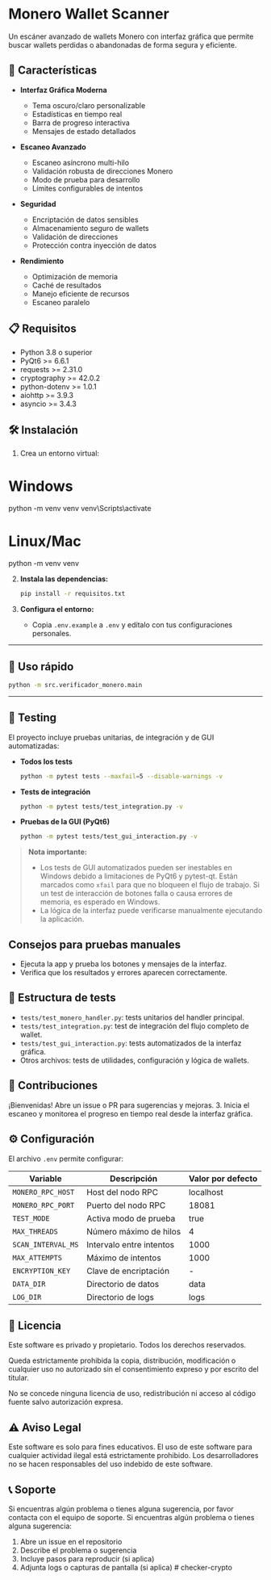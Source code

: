 # Monero Wallet Scanner

Un escáner avanzado de wallets Monero con interfaz gráfica que permite buscar wallets perdidas o abandonadas de forma segura y eficiente.

## 🚀 Características

- **Interfaz Gráfica Moderna**
  - Tema oscuro/claro personalizable
  - Estadísticas en tiempo real
  - Barra de progreso interactiva
  - Mensajes de estado detallados

- **Escaneo Avanzado**
  - Escaneo asíncrono multi-hilo
  - Validación robusta de direcciones Monero
  - Modo de prueba para desarrollo
  - Límites configurables de intentos

- **Seguridad**
  - Encriptación de datos sensibles
  - Almacenamiento seguro de wallets
  - Validación de direcciones
  - Protección contra inyección de datos

- **Rendimiento**
  - Optimización de memoria
  - Caché de resultados
  - Manejo eficiente de recursos
  - Escaneo paralelo

## 📋 Requisitos

- Python 3.8 o superior
- PyQt6 >= 6.6.1
- requests >= 2.31.0
- cryptography >= 42.0.2
- python-dotenv >= 1.0.1
- aiohttp >= 3.9.3
- asyncio >= 3.4.3

## 🛠️ Instalación

1. Crea un entorno virtual:

# Windows
python -m venv venv
venv\Scripts\activate

# Linux/Mac
python -m venv venv

2. **Instala las dependencias:**

   ```bash
   pip install -r requisitos.txt
   ```

3. **Configura el entorno:**

   - Copia `.env.example` a `.env` y edítalo con tus configuraciones personales.

---

## 🚦 Uso rápido

```bash
python -m src.verificador_monero.main
```

---

## 🧪 Testing

El proyecto incluye pruebas unitarias, de integración y de GUI automatizadas:

- **Todos los tests**
  ```bash
  python -m pytest tests --maxfail=5 --disable-warnings -v
  ```

- **Tests de integración**
  ```bash
  python -m pytest tests/test_integration.py -v
  ```

- **Pruebas de la GUI (PyQt6)**
  ```bash
  python -m pytest tests/test_gui_interaction.py -v
  ```
> **Nota importante:**
> - Los tests de GUI automatizados pueden ser inestables en Windows debido a limitaciones de PyQt6 y pytest-qt. Están marcados como `xfail` para que no bloqueen el flujo de trabajo. Si un test de interacción de botones falla o causa errores de memoria, es esperado en Windows.
> - La lógica de la interfaz puede verificarse manualmente ejecutando la aplicación.

## Consejos para pruebas manuales
- Ejecuta la app y prueba los botones y mensajes de la interfaz.
- Verifica que los resultados y errores aparecen correctamente.

## 📂 Estructura de tests
- `tests/test_monero_handler.py`: tests unitarios del handler principal.
- `tests/test_integration.py`: test de integración del flujo completo de wallet.
- `tests/test_gui_interaction.py`: tests automatizados de la interfaz gráfica.
- Otros archivos: tests de utilidades, configuración y lógica de wallets.

## 🤝 Contribuciones
¡Bienvenidas! Abre un issue o PR para sugerencias y mejoras.
3. Inicia el escaneo y monitorea el progreso en tiempo real desde la interfaz gráfica.

## ⚙️ Configuración

El archivo `.env` permite configurar:

| Variable | Descripción | Valor por defecto |
|----------|-------------|-------------------|
| `MONERO_RPC_HOST` | Host del nodo RPC | localhost |
| `MONERO_RPC_PORT` | Puerto del nodo RPC | 18081 |
| `TEST_MODE` | Activa modo de prueba | true |
| `MAX_THREADS` | Número máximo de hilos | 4 |
| `SCAN_INTERVAL_MS` | Intervalo entre intentos | 1000 |
| `MAX_ATTEMPTS` | Máximo de intentos | 1000 |
| `ENCRYPTION_KEY` | Clave de encriptación | - |
| `DATA_DIR` | Directorio de datos | data |
| `LOG_DIR` | Directorio de logs | logs |

## 📝 Licencia

Este software es privado y propietario. Todos los derechos reservados.

Queda estrictamente prohibida la copia, distribución, modificación o cualquier uso no autorizado sin el consentimiento expreso y por escrito del titular.

No se concede ninguna licencia de uso, redistribución ni acceso al código fuente salvo autorización expresa.

## ⚠️ Aviso Legal

Este software es solo para fines educativos. El uso de este software para cualquier actividad ilegal está estrictamente prohibido. Los desarrolladores no se hacen responsables del uso indebido de este software.

## 📞 Soporte

Si encuentras algún problema o tienes alguna sugerencia, por favor contacta con el equipo de soporte.
Si encuentras algún problema o tienes alguna sugerencia:

1. Abre un issue en el repositorio
2. Describe el problema o sugerencia
3. Incluye pasos para reproducir (si aplica)
4. Adjunta logs o capturas de pantalla (si aplica) #   c h e c k e r - c r y p t o  
 
